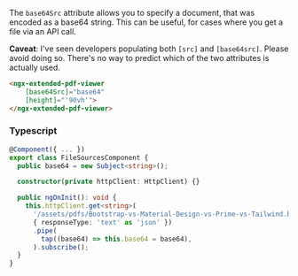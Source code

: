 
The `base64Src` attribute allows you to specify a document, that was encoded as a base64 string. This can be useful, for cases where you get a file via an API call.

**Caveat**: I've seen developers populating both `[src]` and `[base64src]`. Please avoid doing so. There's no way to predict which of the two attributes is actually used.

```html
<ngx-extended-pdf-viewer
    [base64Src]="base64"
    [height]="'90vh'">
</ngx-extended-pdf-viewer>
```

### Typescript
```ts
@Component({ ... })
export class FileSourcesComponent {
  public base64 = new Subject<string>();

  constructor(private httpClient: HttpClient) {}

  public ngOnInit(): void {
    this.httpClient.get<string>(
      '/assets/pdfs/Bootstrap-vs-Material-Design-vs-Prime-vs-Tailwind.base64.txt',
      { responseType: 'text' as 'json' })
      .pipe(
        tap((base64) => this.base64 = base64),
      ).subscribe();
  }
}
```

